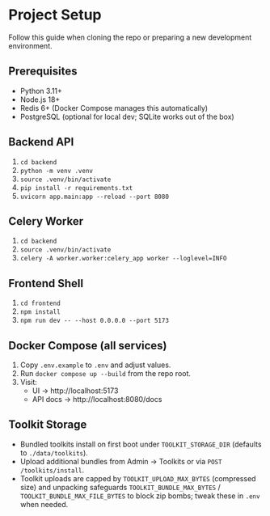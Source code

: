 # Project Setup

Follow this guide when cloning the repo or preparing a new development environment.

## Prerequisites
- Python 3.11+
- Node.js 18+
- Redis 6+ (Docker Compose manages this automatically)
- PostgreSQL (optional for local dev; SQLite works out of the box)

## Backend API
1. `cd backend`
2. `python -m venv .venv`
3. `source .venv/bin/activate`
4. `pip install -r requirements.txt`
5. `uvicorn app.main:app --reload --port 8080`

## Celery Worker
1. `cd backend`
2. `source .venv/bin/activate`
3. `celery -A worker.worker:celery_app worker --loglevel=INFO`

## Frontend Shell
1. `cd frontend`
2. `npm install`
3. `npm run dev -- --host 0.0.0.0 --port 5173`

## Docker Compose (all services)
1. Copy `.env.example` to `.env` and adjust values.
2. Run `docker compose up --build` from the repo root.
3. Visit:
   - UI → http://localhost:5173
   - API docs → http://localhost:8080/docs

## Toolkit Storage
- Bundled toolkits install on first boot under `TOOLKIT_STORAGE_DIR` (defaults to `./data/toolkits`).
- Upload additional bundles from Admin → Toolkits or via `POST /toolkits/install`.
- Toolkit uploads are capped by `TOOLKIT_UPLOAD_MAX_BYTES` (compressed size) and unpacking safeguards `TOOLKIT_BUNDLE_MAX_BYTES` / `TOOLKIT_BUNDLE_MAX_FILE_BYTES` to block zip bombs; tweak these in `.env` when needed.
